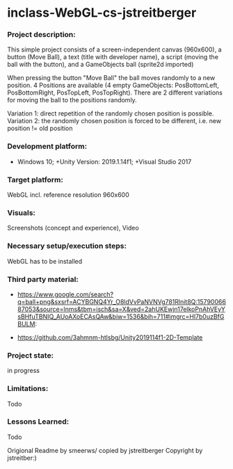 # inclass-WebGL-cs-jstreitberger

### Project description: 
This simple project consists of a screen-independent canvas (960x600), a button (Move Ball), a text (title with developer name), a script (moving the ball with the button), and a GameObjects ball (sprite2d imported)

When pressing the button "Move Ball" the ball moves randomly to a new position. 4 Positions are available (4 empty GameObjects: PosBottomLeft, PosBottomRight, PosTopLeft, PosTopRight). There are 2 different variations for moving the ball to the positions randomly.

Variation 1: direct repetition of the randomly chosen position is possible.
Variation 2: the randomly chosen position is forced to be different, i.e. new position != old position

### Development platform: 
+ Windows 10;
+Unity Version: 2019.1.14f1;
+Visual Studio 2017

### Target platform:
WebGL incl. reference resolution 960x600

### Visuals: 
Screenshots (concept and experience), Video

### Necessary setup/execution steps: 
WebGL has to be installed

### Third party material: 
+ https://www.google.com/search?q=ball+png&sxsrf=ACYBGNQ4Yr_O8ldVvPaNVNVg781Rlnit8Q:1579006687053&source=lnms&tbm=isch&sa=X&ved=2ahUKEwjn17elkoPnAhVEyYsBHfuTBNIQ_AUoAXoECAsQAw&biw=1536&bih=711#imgrc=Hl7b0uzBfGBULM:

+ https://github.com/3ahmnm-htlsbg/Unity2019114f1-2D-Template

### Project state: 
in progress

### Limitations:
Todo

### Lessons Learned: 
Todo


Origional Readme by smeerws/ copied by jstreitberger
Copyright by jstreitber:)